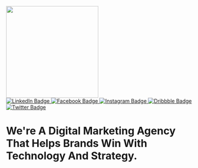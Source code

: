 
<img src="https://cdn.activatedigital.co.uk/wp-content/themes/activate/dist/images/content/logo-black.svg" width="250"/>

<div id="badges">
<a href="https://www.linkedin.com/company/activate-dgtl/">
<img src="https://img.shields.io/badge/LinkedIn-blue?style=for-the-badge&logo=linkedin&logoColor=white" alt="LinkedIn Badge"/>
</a>
<a href="https://www.facebook.com/ActivateDgtl/">
<img src="https://img.shields.io/badge/Facebook-1877F2?style=for-the-badge&logo=facebook&logoColor=white" alt="Facebook Badge"/>
</a>
<a href="https://www.instagram.com/activatedigitalagency/">
<img src="https://img.shields.io/badge/Instagram-E4405F?style=for-the-badge&logo=instagram&logoColor=white" alt="Instagram Badge"/>
</a>
<a href="https://dribbble.com/activatedigital/">
<img src="https://img.shields.io/badge/Dribbble-EA4C89?style=for-the-badge&logo=dribbble&logoColor=white" alt="Dribbble Badge"/>
</a>
<a href="https://twitter.com/activatedgtl">
<img src="https://img.shields.io/badge/Twitter-blue?style=for-the-badge&logo=twitter&logoColor=white" alt="Twitter Badge"/>
</a>
</div>

# We're A Digital Marketing Agency That Helps Brands Win With Technology And Strategy.
